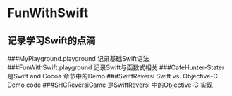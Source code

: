 # FunWithSwift
## 记录学习Swift的点滴

###MyPlayground.playground 记录基础Swift语法
###FunWithSwift.playground 记录Swift与函数式相关
###CafeHunter-Stater 是Swift and Cocoa 章节中的Demo
###SwiftReversi Swift vs. Objective-C Demo code
###SHCReversiGame 是SwiftReversi 中的Objective-C 实现
